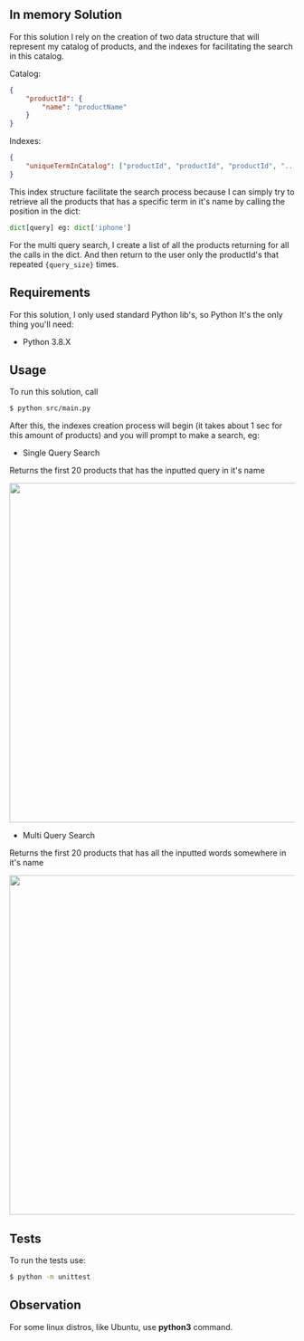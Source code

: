 ## In memory Solution

For this solution I rely on the creation of two data structure that will represent my catalog of products, and the indexes for facilitating the search in this catalog.  

Catalog: 
```json
{
    "productId": {
        "name": "productName"
    }
}
```

Indexes:
```json
{
    "uniqueTermInCatalog": ["productId", "productId", "productId", "..."]
}
```

This index structure facilitate the search process because I can simply try to retrieve all the products that has a specific term in it's name by calling the position in the dict: 

```python
dict[query] eg: dict['iphone']
```

For the multi query search, I create a list of all the products returning for all the calls in the dict. And then return to the user only the productId's that repeated `{query_size}` times. 

## Requirements

For this solution, I only used standard Python lib's, so Python It's the only thing you'll need:

- Python 3.8.X

## Usage

To run this solution, call

```bash
$ python src/main.py
```
After this, the indexes creation process will begin (it takes about 1 sec for this amount of products) and you will prompt to make a search, eg:
 

- Single Query Search

Returns the first 20 products that has the inputted query in it's name

<img src="https://i.imgur.com/yZFARAZ.png" width="600">

- Multi Query Search

Returns the first 20 products that has all the inputted words somewhere in it's name

<img src="https://i.imgur.com/NNn77Dj.png" width="600">


## Tests 

To run the tests use:

```bash
$ python -m unittest 
```

## Observation

For some linux distros, like Ubuntu, use **python3** command.